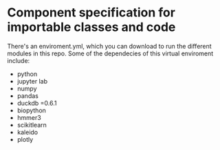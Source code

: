 # Component specification for importable classes and code

There's an enviroment.yml, which you can download to run the different modules in this repo. Some of the dependecies of this virtual enviroment include:
- python
- jupyter lab
- numpy
- pandas
- duckdb =0.6.1
- biopython
- hmmer3
- scikitlearn
- kaleido
- plotly 